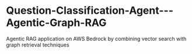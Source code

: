 # Question-Classification-Agent---Agentic-Graph-RAG
Agentic RAG application on AWS Bedrock by combining vector search with graph retrieval techniques
